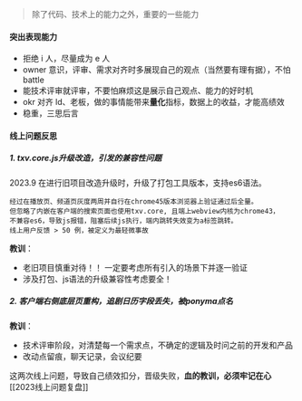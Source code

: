 >除了代码、技术上的能力之外，重要的一些能力
#### 突出表现能力

- 拒绝 i 人，尽量成为 e 人
- owner 意识，评审、需求对齐时多展现自己的观点（当然要有理有据），不怕 battle
- 能技术评审就评审，不要怕麻烦这是展示自己观点、能力的好时机
- okr 对齐 ld、老板，做的事情能带来**量化**指标，数据上的收益，才能高绩效
- 稳重，三思后言
#### 线上问题反思

##### 1. txv.core.js升级改造，引发的兼容性问题

2023.9 在进行旧项目改造升级时，升级了打包工具版本，支持es6语法。

	经过在播放页、频道页灰度两周并自行在chrome45版本浏览器上验证通过后全量。
	但忽略了内嵌在客户端的搜索页面也使用txv.core, 且端上webview内核为chrome43，
	不兼容es6，导致js报错，阻塞后续js执行，端内跳转失效变为a标签跳转。
	线上用户反馈 > 50 例，被定义为最轻微事故

**教训**：
- 老旧项目慎重对待！！ 一定要考虑所有引入的场景下并逐一验证
-  涉及打包、js语法的升级兼容性考虑要全！

##### 2. 客户端右侧底层页重构，追剧日历字段丢失，被ponyma点名

**教训**：
- 技术评审阶段，对清楚每一个需求点，不确定的逻辑及时问之前的开发和产品
- 改动点留痕，聊天记录，会议纪要

这两次线上问题，导致自己绩效扣分，晋级失败，**血的教训，必须牢记在心**
[[2023线上问题复盘]]
